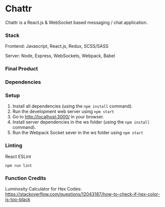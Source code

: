 # Chattr

Chattr is a React.js & WebSocket based messaging / chat application.

### Stack
Frontend:
Javascript, React.js, Redux, SCSS/SASS

Server:
Node, Express, WebSockets, Webpack, Babel

### Final Product
<!-- !["Screenshot of Chattr"](https://raw.githubusercontent.com/IA-n7/Chattr/master/build/Chattr.gif) -->

### Dependencies


### Setup

1. Install all dependencies (using the `npm install` command).
2. Run the development web server using `npm start`
3. Go to <http://localhost:3000/> in your browser.
4. Install server dependencies in the ws folder (using the `npm install` command).
5. Run the Webpack Socket sever in the ws folder using `npm start`

### Linting

React ESLint

```
npm run lint
```

### Function Credits

Luminosity Calculator for Hex Codes:
https://stackoverflow.com/questions/12043187/how-to-check-if-hex-color-is-too-black